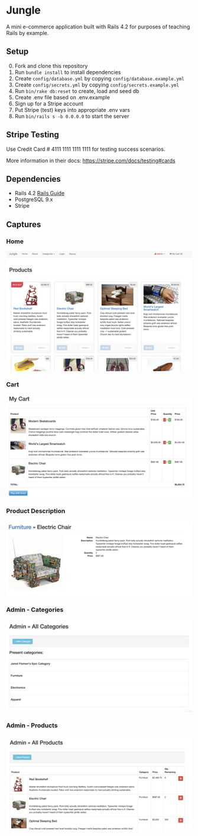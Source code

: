 # Jungle

A mini e-commerce application built with Rails 4.2 for purposes of teaching Rails by example.


## Setup

0. Fork and clone this repository
1. Run `bundle install` to install dependencies
2. Create `config/database.yml` by copying `config/database.example.yml`
3. Create `config/secrets.yml` by copying `config/secrets.example.yml`
4. Run `bin/rake db:reset` to create, load and seed db
5. Create .env file based on .env.example
6. Sign up for a Stripe account
7. Put Stripe (test) keys into appropriate .env vars
8. Run `bin/rails s -b 0.0.0.0` to start the server

## Stripe Testing

Use Credit Card # 4111 1111 1111 1111 for testing success scenarios.

More information in their docs: <https://stripe.com/docs/testing#cards>

## Dependencies

* Rails 4.2 [Rails Guide](http://guides.rubyonrails.org/v4.2/)
* PostgreSQL 9.x
* Stripe

## Captures

### Home
![Home](https://github.com/JaredFlomen/jungle/blob/master/docs/home.png?raw=true)

### Cart
![Cart](https://github.com/JaredFlomen/jungle/blob/master/docs/cart.png?raw=true)

### Product Description
![Product](https://github.com/JaredFlomen/jungle/blob/master/docs/product_description.png?raw=true)

### Admin - Categories
![Categories](https://github.com/JaredFlomen/jungle/blob/master/docs/admin_categories.png?raw=true)

### Admin - Products
![Admin_Products](https://github.com/JaredFlomen/jungle/blob/master/docs/admin_products.png?raw=true)